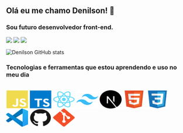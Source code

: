 ## Olá eu me chamo Denilson! 👋

### Sou futuro desenvolvedor front-end.

<div> 
  <a href="https://instagram.com/rafaballerini" target="_blank"><img src="https://img.shields.io/badge/-Instagram-%23E4405F?style=for-the-badge&logo=instagram&logoColor=white" target="_blank"></a>
  <a href = "mailto:contatorafaballerini@gmail.com"><img src="https://img.shields.io/badge/-Gmail-%23333?style=for-the-badge&logo=gmail&logoColor=white" target="_blank"></a>
  <a href="https://www.linkedin.com/in/rafaella-ballerini-40875016a" target="_blank"><img src="https://img.shields.io/badge/-LinkedIn-%230077B5?style=for-the-badge&logo=linkedin&logoColor=white" target="_blank"></a> 
  
</div>

![Denilson GitHub stats](https://github-readme-stats.vercel.app/api?username=Denilson2022&show_icons=true&theme=dracula)

### Tecnologias e ferramentas que estou aprendendo e uso no meu dia

<div style="display: inline_block"><br>
  <img align="center" alt="Rafa-Js" height="50" width="60" src="https://raw.githubusercontent.com/devicons/devicon/master/icons/javascript/javascript-plain.svg">
  <img align="center" alt="Rafa-Ts" height="50" width="60" src="https://raw.githubusercontent.com/devicons/devicon/master/icons/typescript/typescript-plain.svg">
  <img align="center" alt="Rafa-React" height="50" width="60" src="https://raw.githubusercontent.com/devicons/devicon/master/icons/react/react-original.svg">
  <img align="center" alt="Rafa-Tailwind CSS" height="50" width="60" src="https://raw.githubusercontent.com/devicons/devicon/master/icons/tailwindcss/tailwindcss-plain.svg">
  <img align="center" alt="Rafa-CSS" height="50" width="60" src="https://raw.githubusercontent.com/devicons/devicon/master/icons/nextjs/nextjs-original.svg">
  <img align="center" alt="Rafa-HTML" height="50" width="60" src="https://raw.githubusercontent.com/devicons/devicon/master/icons/html5/html5-original.svg">
  <img align="center" alt="Rafa-CSS" height="50" width="60" src="https://raw.githubusercontent.com/devicons/devicon/master/icons/css3/css3-original.svg">
      <img align="center" alt="Rafa-VSCode" height="50" width="60" src="https://raw.githubusercontent.com/devicons/devicon/master/icons/vscode/vscode-original.svg">
    <img align="center" alt="Rafa-GitHub" height="50" width="60" src="https://raw.githubusercontent.com/devicons/devicon/master/icons/github/github-original.svg">
    <img align="center" alt="Rafa-Git" height="50" width="60" src="https://raw.githubusercontent.com/devicons/devicon/master/icons/git/git-plain.svg">

</div>
  
  ##
